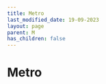 ```yaml
---
title: Metro
last_modified_date: 19-09-2023
layout: page
parent: M
has_children: false
---
```


Metro
=====

